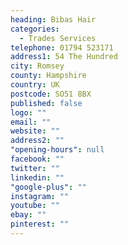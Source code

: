 ```yaml
---
heading: Bibas Hair
categories: 
  - Trades Services
telephone: 01794 523171
address1: 54 The Hundred
city: Romsey
county: Hampshire
country: UK
postcode: SO51 8BX
published: false
logo: ""
email: ""
website: ""
address2: ""
"opening-hours": null
facebook: ""
twitter: ""
linkedin: ""
"google-plus": ""
instagram: ""
youtube: ""
ebay: ""
pinterest: ""
---
```



